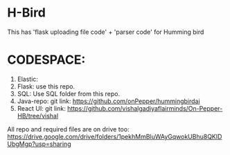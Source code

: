# H-Bird

This has 'flask uploading file code' + 'parser code' for Humming bird

# CODESPACE:
1. Elastic: 
2. Flask: use this repo.
3. SQL: Use SQL folder from this repo.
4. Java-repo: git link: https://github.com/onPepper/hummingbirdai
5. React UI: git link: https://github.com/vishalgadiyaflairminds/On-Pepper-HB/tree/vishal


All repo and required files are on drive too:
https://drive.google.com/drive/folders/1pekhMmBluWAyGqwokUBhu8QKIDUbgMgp?usp=sharing
